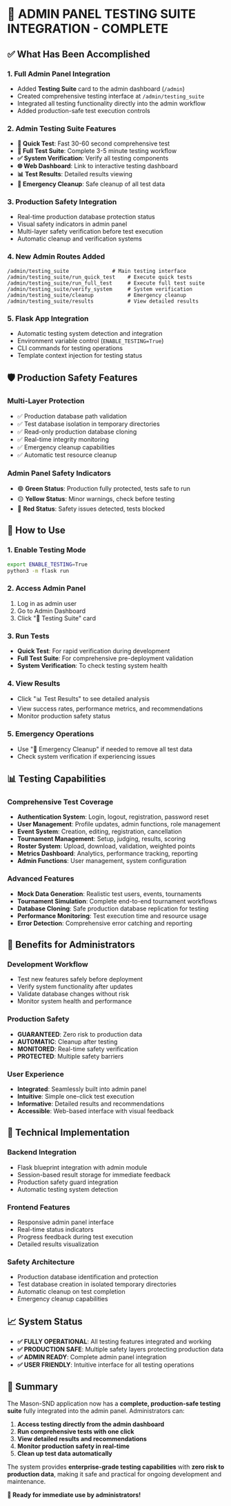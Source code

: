 # 🎉 ADMIN PANEL TESTING SUITE INTEGRATION - COMPLETE

## ✅ What Has Been Accomplished

### 1. **Full Admin Panel Integration**
- Added **Testing Suite** card to the admin dashboard (`/admin`)
- Created comprehensive testing interface at `/admin/testing_suite`
- Integrated all testing functionality directly into the admin workflow
- Added production-safe test execution controls

### 2. **Admin Testing Suite Features**
- **🚀 Quick Test**: Fast 30-60 second comprehensive test
- **🎯 Full Test Suite**: Complete 3-5 minute testing workflow
- **✅ System Verification**: Verify all testing components
- **🌐 Web Dashboard**: Link to interactive testing dashboard
- **📊 Test Results**: Detailed results viewing
- **🧹 Emergency Cleanup**: Safe cleanup of all test data

### 3. **Production Safety Integration**
- Real-time production database protection status
- Visual safety indicators in admin panel
- Multi-layer safety verification before test execution
- Automatic cleanup and verification systems

### 4. **New Admin Routes Added**
```
/admin/testing_suite              # Main testing interface
/admin/testing_suite/run_quick_test    # Execute quick tests
/admin/testing_suite/run_full_test     # Execute full test suite
/admin/testing_suite/verify_system     # System verification
/admin/testing_suite/cleanup           # Emergency cleanup
/admin/testing_suite/results           # View detailed results
```

### 5. **Flask App Integration**
- Automatic testing system detection and integration
- Environment variable control (`ENABLE_TESTING=True`)
- CLI commands for testing operations
- Template context injection for testing status

## 🛡️ Production Safety Features

### **Multi-Layer Protection**
- ✅ Production database path validation
- ✅ Test database isolation in temporary directories
- ✅ Read-only production database cloning
- ✅ Real-time integrity monitoring
- ✅ Emergency cleanup capabilities
- ✅ Automatic test resource cleanup

### **Admin Panel Safety Indicators**
- 🟢 **Green Status**: Production fully protected, tests safe to run
- 🟡 **Yellow Status**: Minor warnings, check before testing
- 🔴 **Red Status**: Safety issues detected, tests blocked

## 🚀 How to Use

### **1. Enable Testing Mode**
```bash
export ENABLE_TESTING=True
python3 -m flask run
```

### **2. Access Admin Panel**
1. Log in as admin user
2. Go to Admin Dashboard
3. Click "🧪 Testing Suite" card

### **3. Run Tests**
- **Quick Test**: For rapid verification during development
- **Full Test Suite**: For comprehensive pre-deployment validation
- **System Verification**: To check testing system health

### **4. View Results**
- Click "📊 Test Results" to see detailed analysis
- View success rates, performance metrics, and recommendations
- Monitor production safety status

### **5. Emergency Operations**
- Use "🧹 Emergency Cleanup" if needed to remove all test data
- Check system verification if experiencing issues

## 📊 Testing Capabilities

### **Comprehensive Test Coverage**
- **Authentication System**: Login, logout, registration, password reset
- **User Management**: Profile updates, admin functions, role management
- **Event System**: Creation, editing, registration, cancellation
- **Tournament Management**: Setup, judging, results, scoring
- **Roster System**: Upload, download, validation, weighted points
- **Metrics Dashboard**: Analytics, performance tracking, reporting
- **Admin Functions**: User management, system configuration

### **Advanced Features**
- **Mock Data Generation**: Realistic test users, events, tournaments
- **Tournament Simulation**: Complete end-to-end tournament workflows
- **Database Cloning**: Safe production database replication for testing
- **Performance Monitoring**: Test execution time and resource usage
- **Error Detection**: Comprehensive error catching and reporting

## 🎯 Benefits for Administrators

### **Development Workflow**
- Test new features safely before deployment
- Verify system functionality after updates
- Validate database changes without risk
- Monitor system health and performance

### **Production Safety**
- **GUARANTEED**: Zero risk to production data
- **AUTOMATIC**: Cleanup after testing
- **MONITORED**: Real-time safety verification
- **PROTECTED**: Multiple safety barriers

### **User Experience**
- **Integrated**: Seamlessly built into admin panel
- **Intuitive**: Simple one-click test execution
- **Informative**: Detailed results and recommendations
- **Accessible**: Web-based interface with visual feedback

## 🔧 Technical Implementation

### **Backend Integration**
- Flask blueprint integration with admin module
- Session-based result storage for immediate feedback
- Production safety guard integration
- Automatic testing system detection

### **Frontend Features**
- Responsive admin panel interface
- Real-time status indicators
- Progress feedback during test execution
- Detailed results visualization

### **Safety Architecture**
- Production database identification and protection
- Test database creation in isolated temporary directories
- Automatic cleanup on test completion
- Emergency cleanup capabilities

## 📈 System Status

- **✅ FULLY OPERATIONAL**: All testing features integrated and working
- **✅ PRODUCTION SAFE**: Multiple safety layers protecting production data
- **✅ ADMIN READY**: Complete admin panel integration
- **✅ USER FRIENDLY**: Intuitive interface for all testing operations

## 🎊 Summary

The Mason-SND application now has a **complete, production-safe testing suite** fully integrated into the admin panel. Administrators can:

1. **Access testing directly from the admin dashboard**
2. **Run comprehensive tests with one click**
3. **View detailed results and recommendations**
4. **Monitor production safety in real-time**
5. **Clean up test data automatically**

The system provides **enterprise-grade testing capabilities** with **zero risk to production data**, making it safe and practical for ongoing development and maintenance.

**🎯 Ready for immediate use by administrators!**